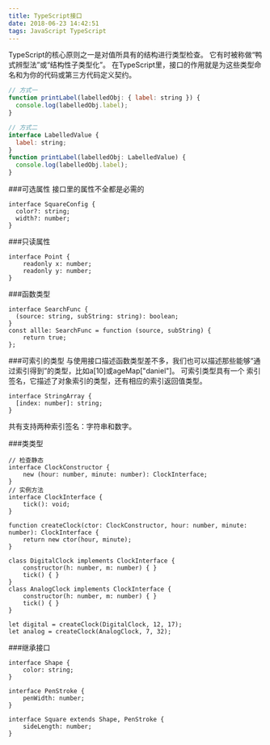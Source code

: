 ```yaml
---
title: TypeScript接口
date: 2018-06-23 14:42:51
tags: JavaScript TypeScript
---
```

<!-- more -->
TypeScript的核心原则之一是对值所具有的结构进行类型检查。 它有时被称做“鸭式辨型法”或“结构性子类型化”。 在TypeScript里，接口的作用就是为这些类型命名和为你的代码或第三方代码定义契约。
```javascript
// 方式一
function printLabel(labelledObj: { label: string }) {
  console.log(labelledObj.label);
}

// 方式二
interface LabelledValue {
  label: string;
}
function printLabel(labelledObj: LabelledValue) {
  console.log(labelledObj.label);
}
```

###可选属性
接口里的属性不全都是必需的
```
interface SquareConfig {
  color?: string;
  width?: number;
}
```

###只读属性
```
interface Point {
    readonly x: number;
    readonly y: number;
}
```

###函数类型
```
interface SearchFunc {
  (source: string, subString: string): boolean;
}
const allle: SearchFunc = function (source, subString) {
    return true;
};
```

###可索引的类型
与使用接口描述函数类型差不多，我们也可以描述那些能够“通过索引得到”的类型，比如a[10]或ageMap["daniel"]。 可索引类型具有一个 索引签名，它描述了对象索引的类型，还有相应的索引返回值类型。 
```
interface StringArray {
  [index: number]: string;
}
```
共有支持两种索引签名：字符串和数字。

###类类型
```
// 检查静态
interface ClockConstructor {
    new (hour: number, minute: number): ClockInterface;
}
// 实例方法
interface ClockInterface {
    tick(): void;
}

function createClock(ctor: ClockConstructor, hour: number, minute: number): ClockInterface {
    return new ctor(hour, minute);
}

class DigitalClock implements ClockInterface {
    constructor(h: number, m: number) { }
    tick() { }
}
class AnalogClock implements ClockInterface {
    constructor(h: number, m: number) { }
    tick() { }
}

let digital = createClock(DigitalClock, 12, 17);
let analog = createClock(AnalogClock, 7, 32);
```

###继承接口
```
interface Shape {
    color: string;
}

interface PenStroke {
    penWidth: number;
}

interface Square extends Shape, PenStroke {
    sideLength: number;
}
```